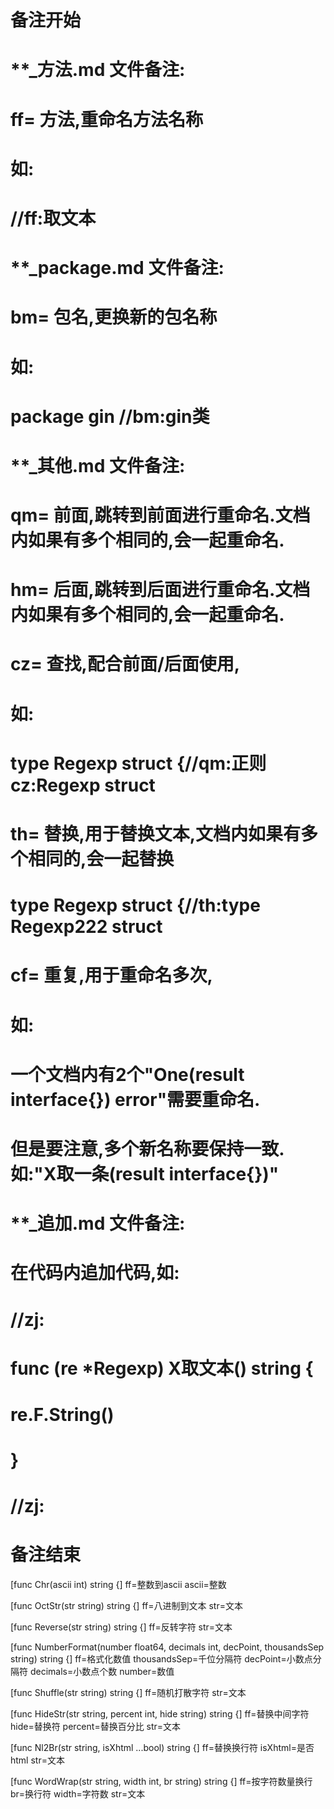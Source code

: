 # 备注开始
# **_方法.md 文件备注:
# ff= 方法,重命名方法名称
# 如:
# //ff:取文本

# **_package.md 文件备注:
# bm= 包名,更换新的包名称 
# 如: 
# package gin //bm:gin类

# **_其他.md 文件备注:
# qm= 前面,跳转到前面进行重命名.文档内如果有多个相同的,会一起重命名.
# hm= 后面,跳转到后面进行重命名.文档内如果有多个相同的,会一起重命名.
# cz= 查找,配合前面/后面使用,
# 如:
# type Regexp struct {//qm:正则 cz:Regexp struct
#
# th= 替换,用于替换文本,文档内如果有多个相同的,会一起替换
# type Regexp struct {//th:type Regexp222 struct
#
# cf= 重复,用于重命名多次,
# 如: 
# 一个文档内有2个"One(result interface{}) error"需要重命名.
# 但是要注意,多个新名称要保持一致. 如:"X取一条(result interface{})"

# **_追加.md 文件备注:
# 在代码内追加代码,如:
# //zj:
# func (re *Regexp) X取文本() string { 
#    re.F.String()
# }
# //zj:
# 备注结束

[func Chr(ascii int) string {]
ff=整数到ascii
ascii=整数

[func OctStr(str string) string {]
ff=八进制到文本
str=文本

[func Reverse(str string) string {]
ff=反转字符
str=文本

[func NumberFormat(number float64, decimals int, decPoint, thousandsSep string) string {]
ff=格式化数值
thousandsSep=千位分隔符
decPoint=小数点分隔符
decimals=小数点个数
number=数值

[func Shuffle(str string) string {]
ff=随机打散字符
str=文本

[func HideStr(str string, percent int, hide string) string {]
ff=替换中间字符
hide=替换符
percent=替换百分比
str=文本

[func Nl2Br(str string, isXhtml ...bool) string {]
ff=替换换行符
isXhtml=是否html
str=文本

[func WordWrap(str string, width int, br string) string {]
ff=按字符数量换行
br=换行符
width=字符数
str=文本
